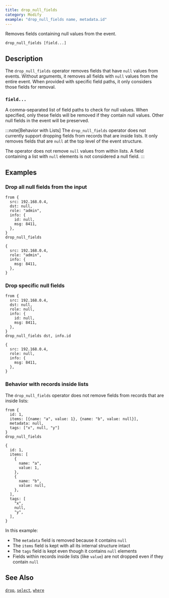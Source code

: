```yaml
---
title: drop_null_fields
category: Modify
example: "drop_null_fields name, metadata.id"
---
```


Removes fields containing null values from the event.

```tql
drop_null_fields [field...]
```

## Description

The `drop_null_fields` operator removes fields that have `null` values from events.
Without arguments, it removes all fields with `null` values from the entire
event. When provided with specific field paths, it only considers those fields
for removal.

### `field...`

A comma-separated list of field paths to check for null values. When specified,
only these fields will be removed if they contain null values. Other null fields
in the event will be preserved.

:::note[Behavior with Lists]
The `drop_null_fields` operator does not currently support dropping fields from
records that are inside lists. It only removes fields that are `null` at the
top level of the event structure.

The operator does not remove `null` values from within lists. A field
containing a list with `null` elements is not considered a null field.
:::

## Examples

### Drop all null fields from the input

```tql
from {
  src: 192.168.0.4,
  dst: null,
  role: "admin",
  info: {
    id: null,
    msg: 8411,
  },
}
drop_null_fields
```

```tql
{
  src: 192.168.0.4,
  role: "admin",
  info: {
    msg: 8411,
  },
}
```

### Drop specific null fields

```tql
from {
  src: 192.168.0.4,
  dst: null,
  role: null,
  info: {
    id: null,
    msg: 8411,
  },
}
drop_null_fields dst, info.id
```

```tql
{
  src: 192.168.0.4,
  role: null,
  info: {
    msg: 8411,
  },
}
```

### Behavior with records inside lists

The `drop_null_fields` operator does not remove fields from records that are
inside lists:

```tql
from {
  id: 1,
  items: [{name: "a", value: 1}, {name: "b", value: null}],
  metadata: null,
  tags: ["x", null, "y"]
}
drop_null_fields
```

```tql
{
  id: 1,
  items: [
    {
      name: "a",
      value: 1,
    },
    {
      name: "b",
      value: null,
    },
  ],
  tags: [
    "x",
    null,
    "y",
  ],
}
```

In this example:

- The `metadata` field is removed because it contains `null`
- The `items` field is kept with all its internal structure intact
- The `tags` field is kept even though it contains `null` elements
- Fields within records inside lists (like `value`) are not dropped even if they contain `null`

## See Also

[`drop`](/reference/operators/drop),
[`select`](/reference/operators/select),
[`where`](/reference/operators/where)
